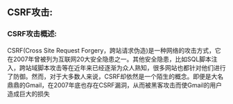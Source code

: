## CSRF攻击:

### CSRF攻击概述:

CSRF\(Cross Site Request Forgery，跨站请求伪造\)是一种网络的攻击方式，它在2007年曾被列为互联网20大安全隐患之一。其他安全隐患，比如SQL脚本注入，跨站域脚本攻击等在近年来已经逐渐为众人熟知，很多网站也都针对他们进行了防御。然而，对于大多数人来说，CSRF却依然是一个陌生的概念。即便是大名鼎鼎的Gmail，在2007年底也存在CSRF漏洞，从而被黑客攻击而使Gmail的用户造成巨大的损失



